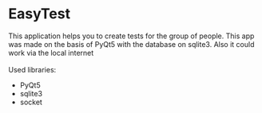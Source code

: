 # EasyTest
This application helps you to create tests for the group of people. This app was made on the basis of PyQt5 with the database on sqlite3. Also it could work via the local internet
<br><br>
Used libraries:
<ul>
  <li>PyQt5</li>
  <li>sqlite3</li>
  <li>socket</li>
</ul>
